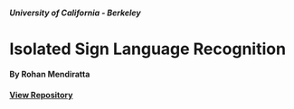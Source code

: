 ##### University of California - Berkeley
# Isolated Sign Language Recognition
#### By Rohan Mendiratta
#### <a href="https://github.com/romendiratta/isolated-sign-language-recognition">View Repository</a>

<html>
  <head>
    <meta charset="utf-8" />
        <meta name="viewport" content="width=device-width">
  </head>
  <body>
    <object data="./pdfs/ASLsigns.pdf" type="application/pdf" style="min-height:100vh;width:100%"></object>
  </body>
</html>
